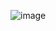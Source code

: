 ![image](https://github.com/In-Soo-Hwang/Boostcamp_6_NLP_06/assets/97589999/6aacae48-a11f-4c06-8e00-d70efc13eabc)

